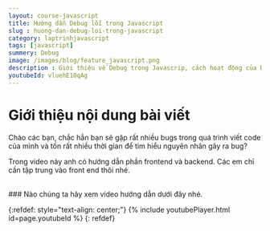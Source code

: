 ```yaml
---
layout: course-javascript
title: Hướng dẫn Debug lỗi trong Javascript  
slug : huong-dan-debug-loi-trong-javascript
category: laptrinhjavascript
tags: [javascript]
summery: Debug   
image: /images/blog/feature_javascript.png
description : Giới thiệu về Debug trong Javascrip, cách hoạt động của Debug trong Javascript
youtubeId: vluehE10qAg
---
```


# **Giới thiệu nội dung bài viết**

Chào các bạn, chắc hẳn bạn sẽ gặp rất nhiều bugs trong quá trình viết code của mình và tốn rất nhiều thời gian để tìm hiểu
nguyên nhân gây ra bug? 

Trong video này anh có hướng dẫn phần frontend và backend. Các em chỉ cần tập trung vào front end thôi nhé.



<br>
### Nào chúng ta hãy xem video hướng dẫn dưới đây nhé.

{:refdef: style="text-align: center;"}
{% include youtubePlayer.html id=page.youtubeId %}
{: refdef}


